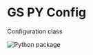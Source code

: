 # GS PY Config

Configuration class

![Python package](https://github.com/guionardo/py-config/workflows/Python%20package/badge.svg)